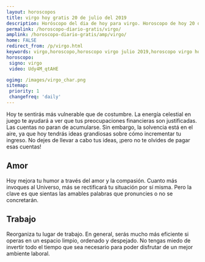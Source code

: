 ```yaml
---
layout: horoscopos
title: virgo hoy gratis 20 de julio del 2019 
description: Horóscopo del dia de hoy para virgo. Horoscopo de hoy 20 de julio del 2019. Las predicciones de amor, trabajo, vida personal gratis.
permalink: /horoscopo-diario-gratis/virgo/
amplink: /horoscopo-diario-gratis/amp/virgo/
home: FALSE
redirect_from: /p/virgo.html
keywords: virgo,horoscopo,horoscopo virgo julio 2019,horoscopo virgo hoy,tarot virgo julio 2019,horoscopo virgo,tarot virgo hoy,horoscopo de hoy,horoscopo diario,tarot del amor,horoscopo de hoy virgo,horoscopo diario del tarot, Horoscopo de hoy virgo 20 de julio del 2019,horóscopo del día,signos zodiacales 2019, el horoscopo de hoy
horoscopo:
 signo: virgo
 video: Udy4M_qtAHE

ogimg: /images/virgo_char.png
sitemap:
 priority: 1
 changefreq: 'daily'
---
```



Hoy te sentirás más vulnerable que de costumbre. La energía celestial en juego te ayudará a ver que tus preocupaciones financieras son justificadas. Las cuentas no paran de acumularse. Sin embargo, la solvencia está en el aire, ya que hoy tendrás ideas grandiosas sobre cómo incrementar tu ingreso. No dejes de llevar a cabo tus ideas, ¡pero no te olvides de pagar esas cuentas!

## Amor

Hoy mejora tu humor a través del amor y la compasión. Cuanto más invoques al Universo, más se rectificará tu situación por sí misma. Pero la clave es que sientas las amables palabras que pronuncies o no se concretarán.

## Trabajo

Reorganiza tu lugar de trabajo. En general, serás mucho más eficiente si operas en un espacio limpio, ordenado y despejado. No tengas miedo de invertir todo el tiempo que sea necesario para poder disfrutar de un mejor ambiente laboral.